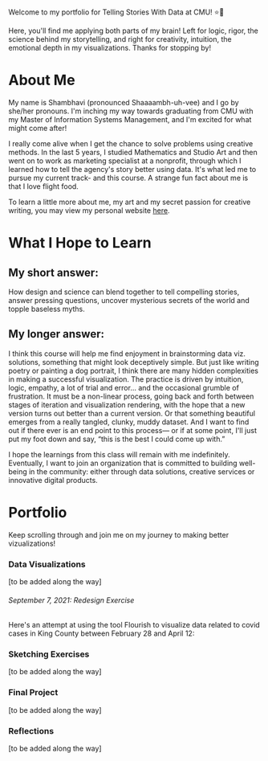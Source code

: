 Welcome to my portfolio for Telling Stories With Data at CMU! ⭐🌳

Here, you'll find me applying both parts of my brain! Left for logic, rigor, the science behind my storytelling, and right for creativity, intuition, the emotional depth in my visualizations. Thanks for stopping by!

# About Me 
My name is Shambhavi (pronounced Shaaaambh-uh-vee) and I go by she/her pronouns. I'm inching my way towards graduating from CMU with my Master of Information Systems Management, and I'm excited for what might come after! 

I really come alive when I get the chance to solve problems using creative methods. In the last 5 years, I studied Mathematics and Studio Art and then went on to work as marketing specialist at a nonprofit, through which I learned how to tell the agency's story better using data. It's what led me to pursue my current track- and this course. A strange fun fact about me is that I love flight food. 

To learn a little more about me, my art and my secret passion for creative writing, you may view my personal website [here](https://www.shampoodleshams.com/).

# What I Hope to Learn
## My short answer:
How design and science can blend together to tell compelling stories, answer pressing questions, uncover mysterious secrets of the world and topple baseless myths. 

## My longer answer:
I think this course will help me find enjoyment in brainstorming data viz. solutions, something that might look deceptively simple. But just like writing poetry or painting a dog portrait, I think there are many hidden complexities in making a successful visualization. The practice is driven by intuition, logic, empathy, a lot of trial and error... and the occasional grumble of frustration. It must be a non-linear process, going back and forth between stages of iteration and visualization rendering, with the hope that a new version turns out better than a current version. Or that something beautiful emerges from a really tangled, clunky, muddy dataset. And I want to find out if there ever is an end point to this process— or if at some point, I'll just put my foot down and say, “this is the best I could come up with.”

I hope the learnings from this class will remain with me indefinitely. Eventually, I want to join an organization that is committed to building well-being in the community: either through data solutions, creative services or innovative digital products. 

# Portfolio
Keep scrolling through and join me on my journey to making better vizualizations!

### Data Visualizations
[to be added along the way]

###### September 7, 2021: Redesign Exercise
Here's an attempt at using the tool Flourish to visualize data related to covid cases in King County between February 28 and April 12:
<div class="flourish-embed flourish-chart" data-src="visualisation/7205616"><script src="https://public.flourish.studio/resources/embed.js"></script></div>

### Sketching Exercises
[to be added along the way]

### Final Project
[to be added along the way]

### Reflections
[to be added along the way]

